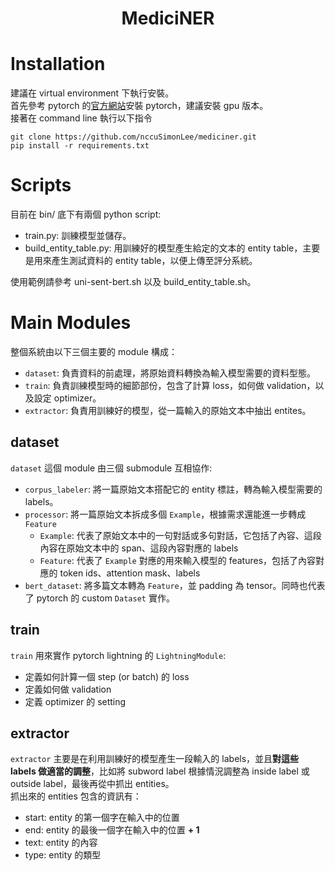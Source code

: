 <h1 align="center">
<p> MediciNER
</h1>

# Installation
建議在 virtual environment 下執行安裝。  
首先參考 pytorch 的[官方網站](https://pytorch.org/)安裝 pytorch，建議安裝 gpu 版本。  
接著在 command line 執行以下指令
```
git clone https://github.com/nccuSimonLee/mediciner.git
pip install -r requirements.txt
```

# Scripts
目前在 bin/ 底下有兩個 python script:
 - train.py: 訓練模型並儲存。
 - build_entity_table.py: 用訓練好的模型產生給定的文本的 entity table，主要是用來產生測試資料的 entity table，以便上傳至評分系統。

 使用範例請參考 uni-sent-bert.sh 以及 build_entity_table.sh。

# Main Modules
整個系統由以下三個主要的 module 構成：
 - `dataset`: 負責資料的前處理，將原始資料轉換為輸入模型需要的資料型態。
 - `train`: 負責訓練模型時的細節部份，包含了計算 loss，如何做 validation，以及設定 optimizer。
 - `extractor`: 負責用訓練好的模型，從一篇輸入的原始文本中抽出 entites。

 ## dataset
 `dataset` 這個 module 由三個 submodule 互相協作:
  - `corpus_labeler`: 將一篇原始文本搭配它的 entity 標註，轉為輸入模型需要的 labels。
  - `processor`: 將一篇原始文本拆成多個 `Example`，根據需求還能進一步轉成 `Feature`
    - `Example`: 代表了原始文本中的一句對話或多句對話，它包括了內容、這段內容在原始文本中的 span、這段內容對應的 labels
    - `Feature`: 代表了 `Example` 對應的用來輸入模型的 features，包括了內容對應的 token ids、attention mask、labels
  - `bert_dataset`: 將多篇文本轉為 `Feature`，並 padding 為 tensor。同時也代表了 pytorch 的 custom `Dataset` 實作。

## train
`train` 用來實作 pytorch lightning 的 `LightningModule`:
  - 定義如何計算一個 step (or batch) 的 loss
  - 定義如何做 validation
  - 定義 optimizer 的 setting

## extractor
`extractor` 主要是在利用訓練好的模型產生一段輸入的 labels，並且**對這些 labels 做適當的調整**，比如將 subword label 根據情況調整為 inside label 或 outside label，最後再從中抓出 entities。  
抓出來的 entities 包含的資訊有：
 - start: entity 的第一個字在輸入中的位置
 - end: entity 的最後一個字在輸入中的位置 **+ 1**
 - text: entity 的內容
 - type: entity 的類型